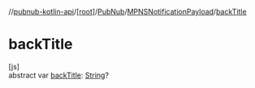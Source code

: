 //[pubnub-kotlin-api](../../../../index.md)/[[root]](../../index.md)/[PubNub](../index.md)/[MPNSNotificationPayload](index.md)/[backTitle](back-title.md)

# backTitle

[js]\
abstract var [backTitle](back-title.md): [String](https://kotlinlang.org/api/core/kotlin-stdlib/kotlin/-string/index.html)?
